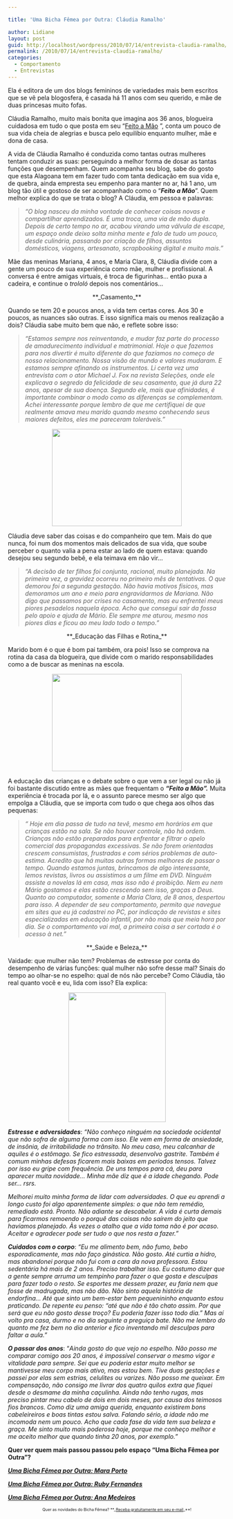 ```yaml
---

title: 'Uma Bicha Fêmea por Outra: Cláudia Ramalho'

author: Lidiane
layout: post
guid: http://localhost/wordpress/2010/07/14/entrevista-claudia-ramalho/
permalink: /2010/07/14/entrevista-claudia-ramalho/
categories:
  - Comportamento
  - Entrevistas
---
```

Ela é editora de um dos blogs femininos de variedades mais bem escritos que se vê pela blogosfera, é casada há 11 anos com seu querido, e mãe de duas princesas muito fofas.

Cláudia Ramalho, muito mais bonita que imagina aos 36 anos, blogueira cuidadosa em tudo o que posta em seu “[Feito a Mão](http://claudinha-feitoamo.blogspot.com/) ”, conta um pouco de sua vida cheia de alegrias e busca pelo equilíbio enquanto mulher, mãe e dona de casa.

<!--more-->

A vida de Cláudia Ramalho é conduzida como tantas outras mulheres tentam conduzir as suas: perseguindo a melhor forma de dosar as tantas funções que desempenham. Quem acompanha seu blog, sabe do gosto que esta Alagoana tem em fazer tudo com tanta dedicação em sua vida e, de quebra, ainda empresta seu empenho para manter no ar, há 1 ano, um blog tão útil e gostoso de ser acompanhado como o “**_Feito a Mão_**”. Quem melhor explica do que se trata o blog? A Cláudia, em pessoa e palavras:

> _“O blog nasceu da minha vontade de conhecer coisas novas e compartilhar aprendizados. É uma troca, uma via de mão dupla. Depois de certo tempo no ar, acabou virando uma válvula de escape, um espaço onde deixo solta minha mente e falo de tudo um pouco, desde culinária, passando por criação de filhos, assuntos domésticos, viagens, artesanato, scrapbooking digital e muito mais.”_

Mãe das meninas Mariana, 4 anos, e Maria Clara, 8, Cláudia divide com a gente um pouco de sua experiência como mãe, mulher e profissional. A conversa é entre amigas virtuais, é troca de figurinhas… então puxa a cadeira, e continue o _trololó_ depois nos comentários…

<p style="text-align: center;">
  **_Casamento_**
</p>

Quando se tem 20 e poucos anos, a vida tem certas cores. Aos 30 e poucos, as nuances são outras. E isso significa mais ou menos realização a dois? Cláudia sabe muito bem que não, e reflete sobre isso:

> _“Estamos sempre nos reinventando, e mudar faz parte do processo de amadurecimento individual e matrimonial. Hoje o que fazemos para nos divertir é muito diferente do que fazíamos no começo de nosso relacionamento. Nossa visão de mundo e valores mudaram. E estamos sempre afinando os instrumentos. Li certa vez uma entrevista com o ator Michael J. Fox na revista Seleções, onde ele explicava o segredo da felicidade de seu casamento, que já dura 22 anos, apesar de sua doença. Segundo ele, mais que afinidades, é importante combinar o modo como as diferenças se complementam. Achei interessante porque lembro de que me certifiquei de que realmente amava meu marido quando mesmo conhecendo seus maiores defeitos, eles me pareceram toleráveis.”_

<p style="text-align: center;">
  <a href="http://www.trololodemulher.com.br/blog/wp-content/uploads/2010/07/Cladia-com-marido.jpg"><img class="size-medium wp-image-4887 aligncenter" title="Cládia com marido" src="http://www.trololodemulher.com.br/blog/wp-content/uploads/2010/07/Cladia-com-marido-300x225.jpg" alt="" width="300" height="225" /></a>
</p>

Cláudia deve saber das coisas e do companheiro que tem. Mais do que nunca, foi num dos momentos mais delicados de sua vida, que soube perceber o quanto valia a pena estar ao lado de quem estava: quando desejou seu segundo bebê, e ela teimava em não vir…

> _“A decisão de ter filhos foi conjunta, racional, muito planejada. Na primeira vez, a gravidez ocorreu no primeiro mês de tentativas. O que demorou foi a segunda gestação. Não havia motivos físicos, mas demoramos um ano e meio para engravidarmos de Mariana. Não digo que passamos por crises no casamento, mas eu enfrentei meus piores pesadelos naquela época. Acho que consegui sair da fossa pelo apoio e ajuda de Mário. Ele sempre me aturou, mesmo nos piores dias e ficou ao meu lado todo o tempo.”_

<p style="text-align: center;">
  **_Educação das Filhas e Rotina_**
</p>

Marido bom é o que é bom pai também, ora pois! Isso se comprova na rotina da casa da blogueira, que divide com o marido responsabilidades como a de buscar as meninas na escola.

<p style="text-align: center;">
  <a href="http://www.trololodemulher.com.br/blog/wp-content/uploads/2010/07/Claudia-com-filhas.jpg"><img class="size-medium wp-image-4888 aligncenter" title="Cláudia com filhas" src="http://www.trololodemulher.com.br/blog/wp-content/uploads/2010/07/Claudia-com-filhas-300x225.jpg" alt="" width="300" height="225" /></a>
</p>

A educação das crianças e o debate sobre o que vem a ser legal ou não já foi bastante discutido entre as mães que frequentam o **_“Feito a Mão”._** Muita experiência é trocada por lá, e o assunto parece mesmo ser algo que empolga a Cláudia, que se importa com tudo o que chega aos olhos das pequenas:

> _“ Hoje em dia passa de tudo na tevê, mesmo em horários em que crianças estão na sala. Se não houver controle, não há ordem. Crianças não estão preparadas para enfrentar e filtrar o apelo comercial das propagandas excessivas. Se não forem orientadas crescem consumistas, frustradas e com sérios problemas de auto-estima. Acredito que há muitas outras formas melhores de passar o tempo. Quando estamos juntas, brincamos de algo interessante, lemos revistas, livros ou assistimos a um filme em DVD. Ninguém assiste a novelas lá em casa, mas isso não é proibição. Nem eu nem Mário gostamos e elas estão crescendo sem isso, graças a Deus. Quanto ao computador, somente a Maria Clara, de 8 anos, despertou para isso. A depender de seu comportamento, permito que navegue em sites que eu já cadastrei no PC, por indicação de revistas e sites especializadas em educação infantil, por não mais que meia hora por dia. Se o comportamento vai mal, a primeira coisa a ser cortada é o acesso à net.”_

<p style="text-align: center;">
  **_Saúde e Beleza_**
</p>

Vaidade: que mulher não tem? Problemas de estresse por conta do desempenho de várias funções: qual mulher não sofre desse mal? Sinais do tempo ao olhar-se no espelho: qual de nós não percebe? Como Cláudia, tão real quanto você e eu, lida com isso? Ela explica:

<p style="text-align: center;">
  <a href="http://www.trololodemulher.com.br/blog/wp-content/uploads/2010/07/Claudia-sozinha.jpg"><img class="size-medium wp-image-4889 aligncenter" title="Cláudia sozinha" src="http://www.trololodemulher.com.br/blog/wp-content/uploads/2010/07/Claudia-sozinha-225x300.jpg" alt="" width="225" height="300" /></a>
</p>

**_Estresse e adversidades_**: _“Não conheço ninguém na sociedade ocidental que não sofra de alguma forma com isso. Ele vem em forma de ansiedade, de insônia, de irritabilidade no trânsito. No meu caso, meu calcanhar de aquiles é o estômago. Se fico estressada, desenvolvo gastrite. Também é comum minhas defesas ficarem mais baixas em períodos tensos. Talvez por isso eu gripe com frequência. De uns tempos para cá, deu para aparecer muita novidade&#8230; Minha mãe diz que é a idade chegando. Pode ser&#8230; rsrs._

_Melhorei muito minha forma de lidar com adversidades. O que eu aprendi a longo custo foi algo aparentemente simples: o que não tem remédio, remediado está. Pronto. Não adiante se descabelar. A vida é curta demais para ficarmos remoendo o porquê das coisas não saírem do jeito que havíamos planejado. Às vezes o atalho que a vida toma não é por acaso. Aceitar e agradecer pode ser tudo o que nos resta a fazer.”_

**_Cuidados com o corpo_**: _“Eu me alimento bem, não fumo, bebo esporadicamente, mas não faço ginástica. Não gosto. Até curtia a hidro, mas abandonei porque não fui com a cara da nova professora. Estou sedentária há mais de 2 anos. Preciso trabalhar isso. Eu costumo dizer que a gente sempre arruma um tempinho para fazer o que gosta e desculpas para fazer todo o resto. Se esportes me dessem prazer, eu faria nem que fosse de madrugada, mas não dão. Não sinto aquela história de endorfina&#8230; Até que sinto um bem-estar bem pequenininho enquanto estou praticando. De repente eu penso: “até que não é tão chato assim. Por que será que eu não gosto desse troço? Eu poderia fazer isso todo dia.” Mas aí volto pra casa, durmo e no dia seguinte a preguiça bate. Não me lembro do quanto me fez bem no dia anterior e fico inventando mil desculpas para faltar a aula.”_

**_O passar dos anos_**: “_Ainda gosto do que vejo no espelho. Não posso me comparar comigo aos 20 anos, é impossível conservar o mesmo vigor e vitalidade para sempre. Sei que eu poderia estar muito melhor se mantivesse meu corpo mais ativo, mas estou bem. Tive duas gestações e passei por elas sem estrias, celulites ou varizes. Não posso me queixar. Em compensação, não consigo me livrar dos quatro quilos extra que fiquei desde o desmame da minha caçulinha. Ainda não tenho rugas, mas preciso pintar meu cabelo de dois em dois meses, por causa dos teimosos fios brancos. Como diz uma amiga querida, enquanto existirem bons cabeleireiros e boas tintas estou salva. Falando sério, a idade não me incomoda nem um pouco. Acho que cada fase da vida tem sua beleza e graça. Me sinto muito mais poderosa hoje, porque me conheço melhor e me aceito melhor que quando tinha 20 anos, por exemplo.”_

**Quer ver quem mais passou passou pelo espaço “Uma Bicha Fêmea por Outra”?**

**_[Uma Bicha Fêmea por Outra: Mara Porto](http://www.trololodemulher.com.br/2010/05/26/mara-porto/)_**

**_[Uma Bicha Fêmea por Outra: Ruby Fernandes](http://www.trololodemulher.com.br/2010/04/28/uma-bicha-femea-por-outra-ruby-fernandes/)_**

**_[Uma Bicha Fêmea por Outra: Ana Medeiros](http://www.trololodemulher.com.br/2010/03/24/uma-bicha-femea-por-outra-ana-medeiros/)_**

<p style="text-align: center;">
  <span style="font-size: xx-small;">Quer as novidades do Bicha Fêmea? **_<a href="http://feedburner.google.com/fb/a/mailverify?uri=blogbichafemea&loc=pt_BR">Receba gratuitamente em seu e-mail</a>_**!</span>
</p>